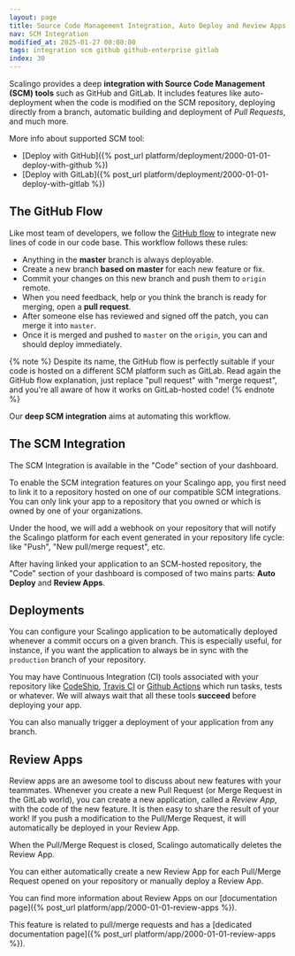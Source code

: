 ```yaml
---
layout: page
title: Source Code Management Integration, Auto Deploy and Review Apps
nav: SCM Integration
modified_at: 2025-01-27 00:00:00
tags: integration scm github github-enterprise gitlab
index: 30
---
```


Scalingo provides a deep **integration with Source Code Management (SCM)
tools** such as GitHub and
GitLab. It includes features like auto-deployment when the code is modified on
the SCM repository, deploying directly from a branch, automatic building and
deployment of *Pull Requests*, and much more.

More info about supported SCM tool:

* [Deploy with GitHub]({%
post_url platform/deployment/2000-01-01-deploy-with-github %})
* [Deploy with GitLab]({%
post_url platform/deployment/2000-01-01-deploy-with-gitlab %})

## The GitHub Flow

Like most team of developers, we follow the [GitHub
flow](https://guides.github.com/introduction/flow) to integrate new lines of
code in our code base. This workflow follows these rules:

* Anything in the **master** branch is always deployable.
* Create a new branch **based on master** for each new feature or fix.
* Commit your changes on this new branch and push them to `origin` remote.
* When you need feedback, help or you think the branch is ready for merging,
  open a **pull request**.
* After someone else has reviewed and signed off the patch, you can merge it
  into `master`.
* Once it is merged and pushed to `master` on the `origin`, you can and should
  deploy immediately.

{% note %}
Despite its name, the GitHub flow is perfectly suitable if your code is hosted
on a different SCM platform such as GitLab. Read again the GitHub flow
explanation, just replace "pull request" with "merge request", and you're all
aware of how it works on GitLab-hosted code!
{% endnote %}

Our **deep SCM integration** aims at automating this workflow.

## The SCM Integration

The SCM Integration is available in the "Code" section of your dashboard.

To enable the SCM integration features on your Scalingo app, you first need to
link it to a repository hosted on one of our compatible SCM integrations. You
can only link your app to a repository that you owned or which is owned by one
of your organizations.

Under the hood, we will add a webhook on your repository that will notify the
Scalingo platform for each event generated in your repository life cycle: like
"Push", "New pull/merge request", etc.

After having linked your application to an SCM-hosted repository, the "Code"
section of your dashboard is composed of two mains parts: **Auto Deploy** and
**Review Apps**.

## Deployments

You can configure your Scalingo application to be automatically deployed
whenever a commit occurs on a given branch. This is especially useful, for
instance, if you want the application to always be in sync with the `production`
branch of your repository.

You may have Continuous Integration (CI) tools associated with your repository
like [CodeShip](https://codeship.com/), [Travis CI](https://travis-ci.com/) or [Github Actions](https://github.com/features/actions)
which run tasks, tests or whatever. We will always wait that all these tools
**succeed** before deploying your app.

You can also manually trigger a deployment of your application from any branch.

## Review Apps

Review apps are an awesome tool to discuss about new features with your
teammates. Whenever you create a new Pull Request (or Merge Request in the
GitLab world), you can create a new application, called a *Review App*, with the
code of the new feature. It is then easy to share the result of your work! If
you push a modification to the Pull/Merge Request, it will automatically be
deployed in your Review App.

When the Pull/Merge Request is closed, Scalingo automatically deletes the
Review App.

You can either automatically create a new Review App for each Pull/Merge
Request opened on your repository or manually deploy a Review App.

You can find more information about Review Apps on our [documentation
page]({% post_url platform/app/2000-01-01-review-apps %}).

This feature is related to pull/merge requests and has a [dedicated
documentation page]({% post_url platform/app/2000-01-01-review-apps %}).
